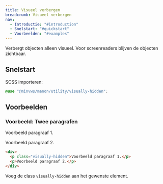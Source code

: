 ```yaml
---
title: Visueel verbergen
breadcrumb: Visueel verbergen
nav:
  - Introductie: "#introduction"
  - Snelstart: "#quickstart"
  - Voorbeelden: "#examples"
---
```


Verbergt objecten alleen visueel. Voor screenreaders blijven de objecten
zichtbaar.

<h2 id="quick-start">Snelstart</h2>

SCSS importeren:

```scss
@use "@minvws/manon/utility/visually-hidden";
```

<h2 id="examples">Voorbeelden</h2>

### Voorbeeld: Twee paragrafen

<div>
  <p class="visually-hidden">Voorbeeld paragraaf 1.</p>
  <p>Voorbeeld paragraaf 2.</p>
</div>

```html
<div>
  <p class="visually-hidden">Voorbeeld paragraaf 1.</p>
  <p>Voorbeeld paragraaf 2.</p>
</div>
```

Voeg de class `visually-hidden` aan het gewenste element.
